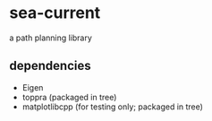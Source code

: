 # sea-current
a path planning library

## dependencies
- Eigen
- toppra (packaged in tree)
- matplotlibcpp (for testing only; packaged in tree)
